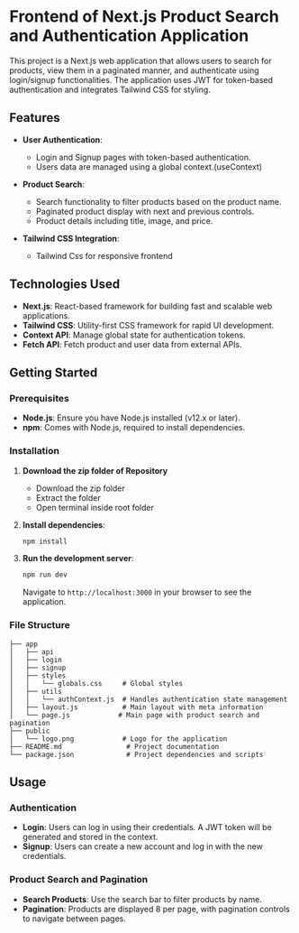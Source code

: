 # Frontend of Next.js Product Search and Authentication Application 

This project is a Next.js web application that allows users to search for products, view them in a paginated manner, and authenticate using login/signup functionalities. The application uses JWT for token-based authentication and integrates Tailwind CSS for styling.

## Features

- **User Authentication**: 
  - Login and Signup pages with token-based authentication.
  - Users data are managed using a global context.(useContext)

- **Product Search**: 
  - Search functionality to filter products based on the product name.
  - Paginated product display with next and previous controls.
  - Product details including title, image, and price.

- **Tailwind CSS Integration**: 
    - Tailwind Css for responsive frontend

## Technologies Used

- **Next.js**: React-based framework for building fast and scalable web applications.
- **Tailwind CSS**: Utility-first CSS framework for rapid UI development.
- **Context API**: Manage global state for authentication tokens.
- **Fetch API**: Fetch product and user data from external APIs.

## Getting Started

### Prerequisites

- **Node.js**: Ensure you have Node.js installed (v12.x or later).
- **npm**: Comes with Node.js, required to install dependencies.

### Installation

1. **Download the zip folder of Repository**
    - Download the zip folder 
    - Extract the folder
    - Open terminal inside root folder

2. **Install dependencies**:
    ```bash
    npm install
    ```


3. **Run the development server**:
    ```bash
    npm run dev
    ```
    Navigate to `http://localhost:3000` in your browser to see the application.

### File Structure

```
├── app
│   ├── api
│   ├── login
│   ├── signup
│   ├── styles
│   │   └── globals.css     # Global styles
│   ├── utils
│   │   └── authContext.js  # Handles authentication state management
│   ├── layout.js           # Main layout with meta information
│   └── page.js            # Main page with product search and pagination
├── public
│   └── logo.png            # Logo for the application
├── README.md                # Project documentation
└── package.json             # Project dependencies and scripts
```

## Usage

### Authentication

- **Login**: Users can log in using their credentials. A JWT token will be generated and stored in the context.
- **Signup**: Users can create a new account and log in with the new credentials.

### Product Search and Pagination

- **Search Products**: Use the search bar to filter products by name.
- **Pagination**: Products are displayed 8 per page, with pagination controls to navigate between pages.
